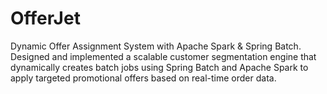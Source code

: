 # OfferJet
Dynamic Offer Assignment System with Apache Spark &amp; Spring Batch. Designed and implemented a scalable customer segmentation engine that dynamically creates batch jobs using Spring Batch and Apache Spark to apply targeted promotional offers based on real-time order data.
